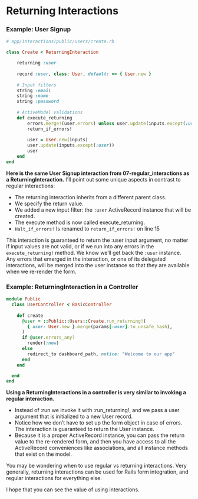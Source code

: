 # Returning Interactions
### Example: User Signup
```ruby
# app/interactions/public/users/create.rb

class Create < ReturningInteraction

	returning :user
	
	record :user, class: User, default: => { User.new }
	
	# Input filters
	string :email
	string :name
	string :password
	
	# ActiveModel validations
	def execute_returning
		errors.merge!(user.errors) unless user.update(inputs.except(:user))
		return_if_errors!
		
		user = User.new(inputs)
	    user.update(inputs.except(:user))
	    user
	end
end

```

**Here is the same User Signup interaction from 07-regular_interactions as a ReturningInteraction.** I'll point out some unique aspects in contrast to regular interactions:

* The returning interaction inherits from a different parent class.
* We specify the return value.
* We added a new input filter: the `:user` ActiveRecord instance that will be created.
* The execute method is now called execute_returning.
* `Halt_if_errors!` Is renamed to `return_if_errors!` on line 15

This interaction is guaranteed to return the :user input argument, no matter if input values are not valid, or if we run into any errors in the `execute_returning!` method. We know we’ll get back the `:user` instance. Any errors that emerged in the interaction, or one of its delegated interactions, will be merged into the user instance so that they are available when we re-render the form.

### Example: ReturningInteraction in a Controller

```ruby
module Public
  class UserController < BasicController
    
    def create
      @user = ::Public::Users::Create.run_returning!(
        { user: User.new }.merge(params[:user].to_unsafe_hash),
      )
      if @user.errors_any?
        render(:new)
      else
        redirect_to dashboard_path, notice: "Welcome to our app"
      end
    end

  end 
end
```

**Using a ReturningInteractions in a controller is very similar to invoking a regular interaction.**
* Instead of :run we invoke it with :run_returning!, and we pass a user argument that is initialized to a new User record.
* Notice how we don’t have to set up the form object in case of errors. The interaction is guaranteed to return the User instance.
* Because it is a proper ActiveRecord instance, you can pass the return value to the re-rendered form, and then you have access to all the ActiveRecord conveniences like associations, and all instance methods that exist on the model.

You may be wondering when to use regular vs returning interactions. Very generally, returning interactions can be used for Rails form integration, and regular interactions for everything else.

I hope that you can see the value of using interactions.

